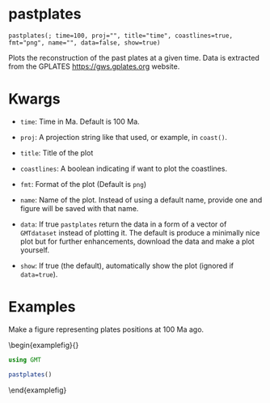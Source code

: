 # pastplates

```
pastplates(; time=100, proj="", title="time", coastlines=true, fmt="png", name="", data=false, show=true)
```

Plots the reconstruction of the past plates at a given time. Data is extracted from the GPLATES
https://gws.gplates.org website.

# Kwargs
- `time`: Time in Ma. Default is 100 Ma.

- `proj`: A projection string like that used, or example, in `coast()`. 

- `title`: Title of the plot

- `coastlines`: A boolean indicating if want to plot the coastlines.

- `fmt`: Format of the plot (Default is `png`)

- `name`: Name of the plot. Instead of using a default name, provide one and figure will be saved with that name.

- `data`: If true `pastplates` return the data in a form of a vector of `GMTdataset` instead of plotting it.
   The default is produce a minimally nice plot but for further enhancements, download the data and make a plot yourself. 

- `show`: If true (the default), automatically show the plot (ignored if `data=true`).

# Examples

Make a figure representing plates positions at 100 Ma ago.

\begin{examplefig}{}
```julia
using GMT

pastplates()
```
\end{examplefig}
